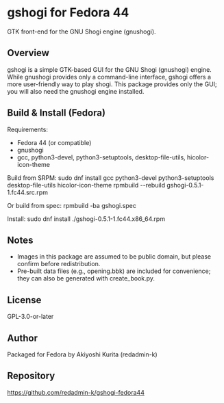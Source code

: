 
gshogi for Fedora 44
====================

GTK front-end for the GNU Shogi engine (gnushogi).

Overview
--------
gshogi is a simple GTK-based GUI for the GNU Shogi (gnushogi) engine.
While gnushogi provides only a command-line interface, gshogi offers a more user-friendly way to play shogi.
This package provides only the GUI; you will also need the gnushogi engine installed.

Build & Install (Fedora)
------------------------

Requirements:
- Fedora 44 (or compatible)
- gnushogi
- gcc, python3-devel, python3-setuptools, desktop-file-utils, hicolor-icon-theme

Build from SRPM:
  sudo dnf install gcc python3-devel python3-setuptools desktop-file-utils hicolor-icon-theme
  rpmbuild --rebuild gshogi-0.5.1-1.fc44.src.rpm

Or build from spec:
  rpmbuild -ba gshogi.spec

Install:
  sudo dnf install ./gshogi-0.5.1-1.fc44.x86_64.rpm

Notes
-----
- Images in this package are assumed to be public domain, but please confirm before redistribution.
- Pre-built data files (e.g., opening.bbk) are included for convenience; they can also be generated with create_book.py.

License
-------
GPL-3.0-or-later

Author
------
Packaged for Fedora by Akiyoshi Kurita (redadmin-k)

Repository
----------
https://github.com/redadmin-k/gshogi-fedora44

